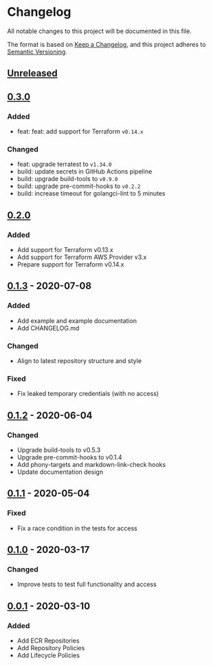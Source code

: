 # Changelog
All notable changes to this project will be documented in this file.

The format is based on [Keep a Changelog](https://keepachangelog.com/en/1.0.0/),
and this project adheres to [Semantic Versioning](https://semver.org/spec/v2.0.0.html).

## [Unreleased]

## [0.3.0]
### Added
- feat: feat: add support for Terraform `v0.14.x`

### Changed
- feat: upgrade terratest to `v1.34.0`
- build: update secrets in GitHub Actions pipeline
- build: upgrade build-tools to `v0.9.0`
- build: upgrade pre-commit-hooks to `v0.2.2`
- build: increase timeout for golangci-lint to 5 minutes

## [0.2.0]
### Added
- Add support for Terraform v0.13.x
- Add support for Terraform AWS Provider v3.x
- Prepare support for Terraform v0.14.x

## [0.1.3] - 2020-07-08
### Added
- Add example and example documentation
- Add CHANGELOG.md

### Changed
- Align to latest repository structure and style

### Fixed
- Fix leaked temporary credentials (with no access)

## [0.1.2] - 2020-06-04
### Changed
- Upgrade build-tools to v0.5.3
- Upgrade pre-commit-hooks to v0.1.4
- Add phony-targets and markdown-link-check hooks
- Update documentation design

## [0.1.1] - 2020-05-04
### Fixed
- Fix a race condition in the tests for access

## [0.1.0] - 2020-03-17
### Changed
- Improve tests to test full functionality and access

## [0.0.1] - 2020-03-10
### Added
- Add ECR Repositories
- Add Repository Policies
- Add Lifecycle Policies

<!-- markdown-link-check-disable -->
[Unreleased]: https://github.com/mineiros-io/terraform-aws-ecr/compare/v0.3.0...HEAD
[0.3.0]: https://github.com/mineiros-io/terraform-aws-ecr/compare/v0.2.0...v0.3.0
<!-- markdown-link-check-disabled -->
[0.2.0]: https://github.com/mineiros-io/terraform-aws-ecr/compare/v0.1.3...v0.2.0
[0.1.3]: https://github.com/mineiros-io/terraform-aws-ecr/compare/v0.1.2...v0.1.3
[0.1.2]: https://github.com/mineiros-io/terraform-aws-ecr/compare/v0.1.1...v0.1.2
[0.1.1]: https://github.com/mineiros-io/terraform-aws-ecr/compare/v0.1.0...v0.1.1
[0.1.0]: https://github.com/mineiros-io/terraform-aws-ecr/compare/v0.0.1...v0.1.0
[0.0.1]: https://github.com/mineiros-io/terraform-aws-ecr/releases/tag/v0.0.1
